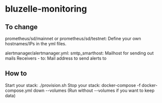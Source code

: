 # bluzelle-monitoring
## To change
prometheus/sd/mainnet or prometheus/sd/testnet: Define your own hostnames/IPs in the yml files.

alertmanager/alertmanager.yml:
smtp_smarthost: Mailhost for sending out mails
Receivers - to: Mail address to send alerts to
 
## How to
Start your stack: ./provision.sh
Stop your stack: docker-compose -f docker-compose.yml down --volumes (Run without --volumes if  you want to keep data)
